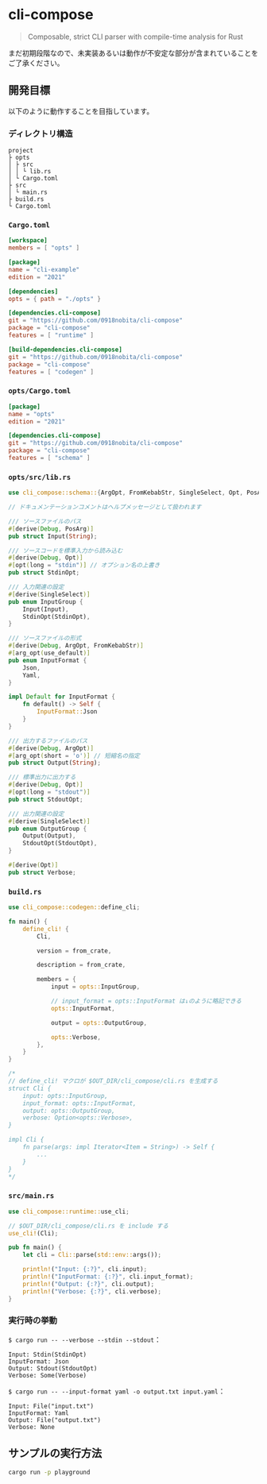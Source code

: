# cli-compose

> Composable, strict CLI parser with compile-time analysis for Rust

まだ初期段階なので、未実装あるいは動作が不安定な部分が含まれていることをご了承ください。

## 開発目標

以下のように動作することを目指しています。

### ディレクトリ構造

```text
project
├ opts
│ ├ src
│ │ └ lib.rs
│ └ Cargo.toml
├ src
│ └ main.rs
├ build.rs
└ Cargo.toml
```

### `Cargo.toml`

```toml
[workspace]
members = [ "opts" ]

[package]
name = "cli-example"
edition = "2021"

[dependencies]
opts = { path = "./opts" }

[dependencies.cli-compose]
git = "https://github.com/0918nobita/cli-compose"
package = "cli-compose"
features = [ "runtime" ]

[build-dependencies.cli-compose]
git = "https://github.com/0918nobita/cli-compose"
package = "cli-compose"
features = [ "codegen" ]
```

### `opts/Cargo.toml`

```toml
[package]
name = "opts"
edition = "2021"

[dependencies.cli-compose]
git = "https://github.com/0918nobita/cli-compose"
package = "cli-compose"
features = [ "schema" ]
```

### `opts/src/lib.rs`

```rust
use cli_compose::schema::{ArgOpt, FromKebabStr, SingleSelect, Opt, PosArg};

// ドキュメンテーションコメントはヘルプメッセージとして扱われます

/// ソースファイルのパス
#[derive(Debug, PosArg)]
pub struct Input(String);

/// ソースコードを標準入力から読み込む
#[derive(Debug, Opt)]
#[opt(long = "stdin")] // オプション名の上書き
pub struct StdinOpt;

/// 入力関連の設定
#[derive(SingleSelect)]
pub enum InputGroup {
    Input(Input),
    StdinOpt(StdinOpt),
}

/// ソースファイルの形式
#[derive(Debug, ArgOpt, FromKebabStr)]
#[arg_opt(use_default)]
pub enum InputFormat {
    Json,
    Yaml,
}

impl Default for InputFormat {
    fn default() -> Self {
        InputFormat::Json
    }
}

/// 出力するファイルのパス
#[derive(Debug, ArgOpt)]
#[arg_opt(short = 'o')] // 短縮名の指定
pub struct Output(String);

/// 標準出力に出力する
#[derive(Debug, Opt)]
#[opt(long = "stdout")]
pub struct StdoutOpt;

/// 出力関連の設定
#[derive(SingleSelect)]
pub enum OutputGroup {
    Output(Output),
    StdoutOpt(StdoutOpt),
}

#[derive(Opt)]
pub struct Verbose;
```

### `build.rs`

```rust
use cli_compose::codegen::define_cli;

fn main() {
    define_cli! {
        Cli,

        version = from_crate,

        description = from_crate,

        members = {
            input = opts::InputGroup,

            // input_format = opts::InputFormat は↓のように略記できる
            opts::InputFormat,

            output = opts::OutputGroup,

            opts::Verbose,
        },
    }
}

/*
// define_cli! マクロが $OUT_DIR/cli_compose/cli.rs を生成する
struct Cli {
    input: opts::InputGroup,
    input_format: opts::InputFormat,
    output: opts::OutputGroup,
    verbose: Option<opts::Verbose>,
}

impl Cli {
    fn parse(args: impl Iterator<Item = String>) -> Self {
        ...
    }
}
*/
```

### `src/main.rs`

```rust
use cli_compose::runtime::use_cli;

// $OUT_DIR/cli_compose/cli.rs を include する
use_cli!(Cli);

pub fn main() {
    let cli = Cli::parse(std::env::args());

    println!("Input: {:?}", cli.input);
    println!("InputFormat: {:?}", cli.input_format);
    println!("Output: {:?}", cli.output);
    println!("Verbose: {:?}", cli.verbose);
}
```

### 実行時の挙動

`$ cargo run -- --verbose --stdin --stdout`：

```text
Input: Stdin(StdinOpt)
InputFormat: Json
Output: Stdout(StdoutOpt)
Verbose: Some(Verbose)
```

`$ cargo run -- --input-format yaml -o output.txt input.yaml`：

```text
Input: File("input.txt")
InputFormat: Yaml
Output: File("output.txt")
Verbose: None
```

## サンプルの実行方法

```bash
cargo run -p playground
```
